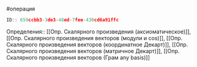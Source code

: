 #операция

```javascript
ID:: 659ccbb3-3de3-48ed-7fee-430cd6a91ffc
```

Определения:: [[Опр. Скалярного произведения (аксиоматическое)]], [[Опр. Скалярного произведения векторов (модули и cos)]], [[Опр. Скалярного произведения векторов (координатное Декарт)]], [[Опр. Скалярного произведения векторов (матричное Декарт)]], [[Опр. Скалярного произведения векторов (Грам any basis)]]
